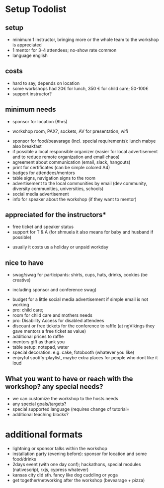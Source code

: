 # Setup Todolist

## setup
* minimum 1 instructor, bringing more or the whole team to the workshop is appreciated
* 1 mentor for 3-4 attendees; no-show rate common
* language english

## costs
* hard to say, depends on location
* some workshops had 20€ for lunch, 350 € for child care; 50-100€
* support instructor?

## minimum needs
- sponsor for location (8hrs)
* workshop room, PAX?, sockets, AV for presentation, wifi
- sponsor for food/beavarage (incl. special requirements): lunch mabye also breakfast
- if possible a local responsible organizer (easier for local advertisement and to reduce remote organization and email chaos)
- agreement about communication (email, slack, hangouts)
- print for certificates (can be simple colored A4)
- badges for attendees/mentors
- table signs, navigation signs to the room
- advertisement to the local communities by email (dev community, diversity communities, universities, schools)
- social media advertisement
- info for speaker about the workshop (if they want to mentor)

## appreciated for the instructors*
- free ticket and speaker status
- support for T & A (for shmuela it also means for baby and husband if possible)

* usually it costs us a holiday or unpaid workday

## nice to have
- swag/swag for participants: shirts, cups, hats, drinks, cookies (be creative)
* including sponsor and conference swag)
- budget for a little social media advertisement if simple email is not working
- pro: child care; 
- room for child care and mothers needs
- pro: Disability Access for disabled attendees
- discount or free tickets for the conference to raffle (at ngVikings they gave mentors a free ticket as value)
- additional prices to raffle
- mentors gift as thank you
- table setup: notepad, water
- special decoration: e.g. cake, fotobooth (whatever you like)
- enjoyful spotify-playlist, maybe extra places for people who dont like it loud

## What you want to have or reach with the workshop? any special needs? 
* we can customize the workshop to the hosts needs
* any special goals/targets?
* special supported language (requires change of tutorial=
* additional teaching blocks?

# additional formats
- lightning or sponsor talks within the workshop
- installation party (evening before): sponsor for location and some food/drinks
- 2days event (with one day conf); hackathons, special modules (nativescript, rxjs, cypress whatever)
- kansas city did sth. fancy like dog cuddling or yoga
- get together/networking after the workshop (bevearage + pizza)

